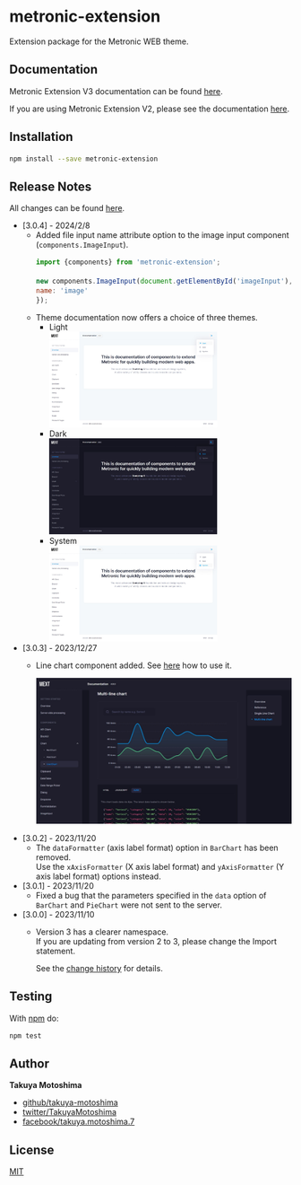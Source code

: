 # metronic-extension
Extension package for the Metronic WEB theme.

## Documentation
Metronic Extension V3 documentation can be found [here](https://takuya-motoshima.github.io/metronic-extension/v3/).

If you are using Metronic Extension V2, please see the documentation [here](https://takuya-motoshima.github.io/metronic-extension/v2/).

## Installation
```sh
npm install --save metronic-extension
```

## Release Notes
All changes can be found [here](CHANGELOG.md).

- [3.0.4] - 2024/2/8
    - Added file input name attribute option to the image input component (`components.ImageInput`).  
        ```js
        import {components} from 'metronic-extension';
        
        new components.ImageInput(document.getElementById('imageInput'), {
        name: 'image'
        });
        ```
    - Theme documentation now offers a choice of three themes.
        - Light  
            <img src="screencaps/light-theme.jpg" width="300">
        - Dark  
            <img src="screencaps/dark-theme.jpg" width="300">
        - System  
            <img src="screencaps/system-theme.jpg" width="300">
- [3.0.3] - 2023/12/27
    - Line chart component added. See [here](https://takuya-motoshima.github.io/metronic-extension/v3/linechart.html) how to use it.
    
        ![line-chart.jpg](screencaps/line-chart.jpg)
- [3.0.2] - 2023/11/20
    - The `dataFormatter` (axis label format) option in `BarChart` has been removed.  
        Use the `xAxisFormatter` (X axis label format) and `yAxisFormatter` (Y axis label format) options instead.
- [3.0.1] - 2023/11/20
    - Fixed a bug that the parameters specified in the `data` option of `BarChart` and `PieChart` were not sent to the server.
- [3.0.0] - 2023/11/10
    - Version 3 has a clearer namespace.  
        If you are updating from version 2 to 3, please change the Import statement.  

        See the [change history](CHANGELOG.md) for details.

## Testing
With [npm](http://npmjs.org) do:

```sh
npm test
```

## Author
**Takuya Motoshima**

* [github/takuya-motoshima](https://github.com/takuya-motoshima)
* [twitter/TakuyaMotoshima](https://twitter.com/TakuyaMotoshima)
* [facebook/takuya.motoshima.7](https://www.facebook.com/takuya.motoshima.7)

## License
[MIT](LICENSE)